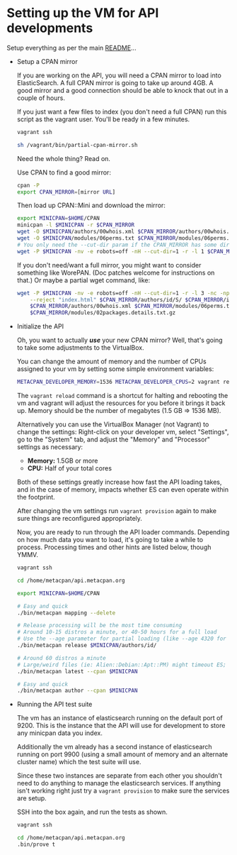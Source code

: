 # Setting up the VM for API developments

Setup everything as per the main [README](README.md)...

- Setup a CPAN mirror

    If you are working on the API, you will need a CPAN mirror to load into ElasticSearch.  A full CPAN
    mirror is going to take up around 4GB.  A good mirror and a good connection should be able to knock
    that out in a couple of hours.

    If you just want a few files to index (you don't need a full CPAN) run this
    script as the vagrant user.  You'll be ready in a few minutes.

    ```bash
    vagrant ssh

    sh /vagrant/bin/partial-cpan-mirror.sh
    ```

    Need the whole thing?  Read on.

    Use CPAN to find a good mirror:

    ```bash
    cpan -P
    export CPAN_MIRROR=[mirror URL]
    ```

    Then load up CPAN::Mini and download the mirror:

    ```bash
    export MINICPAN=$HOME/CPAN
    minicpan -l $MINICPAN -r $CPAN_MIRROR
    wget -O $MINICPAN/authors/00whois.xml $CPAN_MIRROR/authors/00whois.xml
    wget -O $MINICPAN/modules/06perms.txt $CPAN_MIRROR/modules/06perms.txt
    # You only need the --cut-dir param if the CPAN_MIRROR has some directory like /CPAN/ on it
    wget -P $MINICPAN -nv -e robots=off -nH --cut-dir=1 -r -l 1 $CPAN_MIRROR/indices/
    ```

    If you don't need/want a full mirror, you might want to consider something like WorePAN.  (Doc patches
    welcome for instructions on that.)  Or maybe a partial wget command, like:

    ```bash
    wget -P $MINICPAN -nv -e robots=off -nH --cut-dir=1 -r -l 3 -nc -np \
        --reject "index.html" $CPAN_MIRROR/authors/id/S/ $CPAN_MIRROR/indices/ \
        $CPAN_MIRROR/authors/00whois.xml $CPAN_MIRROR/modules/06perms.txt \
        $CPAN_MIRROR/modules/02packages.details.txt.gz
    ```

- Initialize the API

    Oh, you want to actually ***use*** your new CPAN mirror?  Well, that's going to take some adjustments to
    the VirtualBox.

    You can change the amount of memory and the number of CPUs assigned to your vm
    by setting some simple environment variables:

    ```bash
    METACPAN_DEVELOPER_MEMORY=1536 METACPAN_DEVELOPER_CPUS=2 vagrant reload
    ```

    The `vagrant reload` command is a shortcut for halting and rebooting the vm
    and vagrant will adjust the resources for you before it brings it back up.
    Memory should be the number of megabytes (1.5 GB => 1536 MB).

    Alternatively you can use the VirtualBox Manager (not Vagrant) to change the settings:
    Right-click on your developer vm, select "Settings", go to the "System" tab,
    and adjust the "Memory" and "Processor" settings as necessary:

    * **Memory:** 1.5GB or more
    * **CPU:** Half of your total cores

    Both of these settings greatly increase how fast the API loading takes, and in the case of memory,
    impacts whether ES can even operate within the footprint.

    After changing the vm settings run `vagrant provision` again
    to make sure things are reconfigured appropriately.

    Now, you are ready to run through the API loader commands.  Depending on how much data you want to
    load, it's going to take a while to process.  Processing times and other hints are listed below,
    though YMMV.

    ```bash
    vagrant ssh

    cd /home/metacpan/api.metacpan.org

    export MINICPAN=$HOME/CPAN

    # Easy and quick
    ./bin/metacpan mapping --delete

    # Release processing will be the most time consuming
    # Around 10-15 distros a minute, or 40-50 hours for a full load
    # Use the --age parameter for partial loading (like --age 4320 for six months)
    ./bin/metacpan release $MINICPAN/authors/id/

    # Around 60 distros a minute
    # Large/weird files (ie: Alien::Debian::Apt::PM) might timeout ES; re-run it if it chokes
    ./bin/metacpan latest --cpan $MINICPAN

    # Easy and quick
    ./bin/metacpan author --cpan $MINICPAN
    ```

- Running the API test suite

    The vm has an instance of elasticsearch running on the default port of 9200.
    This is the instance that the API will use for development
    to store any minicpan data you index.

    Additionally the vm already has a second instance of elasticsearch running on port 9900
    (using a small amount of memory and an alternate cluster name)
    which the test suite will use.

    Since these two instances are separate from each other you shouldn't need
    to do anything to manage the elasticsearch services.
    If anything isn't working right just try a `vagrant provision`
    to make sure the services are setup.

    SSH into the box again, and run the tests as shown.

    ```bash
    vagrant ssh

    cd /home/metacpan/api.metacpan.org
    .bin/prove t
    ```
